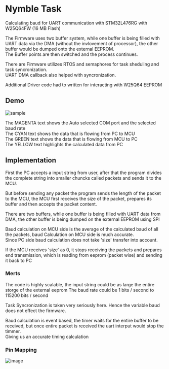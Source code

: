 # Nymble Task
Calculating baud for UART communication with STM32L476RG with W25Q64FW (16 MB Flash)

The Firmware uses two buffer system, while one buffer is being filled with UART data via the DMA (without the invlovement of processor), the other buffer would be dumped onto the external EEPROM.  
The Buffer points are then switched and the process continues.

There are Firmware utilizes RTOS and semaphores for task sheduling and task syncronization.  
UART DMA callback also helped with syncronization.

Additional Driver code had to written for interacting with W25Q64 EEPROM


## Demo 
![sample](https://github.com/user-attachments/assets/6493db0e-0530-4b22-80a9-7ae40e50eeb1)

The MAGENTA text shows the Auto selected COM port and the selected baud rate  
The CYAN text shows the data that is flowing from PC to MCU  
The GREEN text shows the data that is flowing from MCU to PC  
The YELLOW text highlights the calculated data from PC  


## Implementation

First the PC accepts a input string from user, after that the program divides the complete string into smaller chuncks called packets and sends it to the MCU.  

But before sending any packet the program sends the length of the packet to the MCU, the MCU first receives the size of the packet, prepares its buffer and then accepts the packet content.

There are two buffers, while one buffer is being filled with UART data from DMA, the other buffer is being dumped on the external EEPROM using SPI

Baud calculation on MCU side is the average of the calculated baud of all the packets, baud Calculation on MCU side is much accurate.  
Since PC side baud calculation does not take 'size' transfer into account.

If the MCU receives 'size' as 0, it stops receiving the packets and prepares end transmission, which is reading from eeprom (packet wise) and sending it back to PC

### Merts 

The code is highly scalable, the input string could be as large the entire storge of the external eeprom 
The baud rate could be 1 bits / second to 115200 bits / second

Task Syncronization is taken very seriously here. Hence the variable baud does not effect the firmware.

Baud calculation is event based, the timer waits for the entire buffer to be received, but once entire packet is received the uart interput would stop the timmer.  
Giving us an accurate timing calculation 


### Pin Mapping 

![image](https://github.com/user-attachments/assets/e0c9424c-35fc-41e5-831a-2d9e40bf6bf7)

